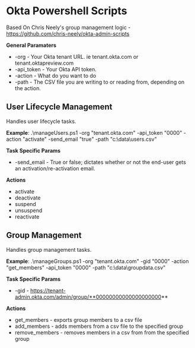 # Okta Powershell Scripts
Based On Chris Neely's group management logic - https://github.com/chris-neely/okta-admin-scripts

**General Paramaters**

* -org - Your Okta tenant URL. ie tenant.okta.com or tenant.oktapreview.com
* -api_token - Your Okta API token.
* -action - What do you want to do
* -path - The CSV file you are writing to or reading from, depending on the action.

## User Lifecycle Management
Handles user lifecycle tasks.

**Example**: .\manageUsers.ps1 -org "tenant.okta.com" -api_token "0000" -action "activate" -send_email "true" -path "c:\data\users.csv"

**Task Specific Params**

* -send_email - True or false; dictates whether or not the end-user gets an activation/re-activation email.

**Actions**
* activate
* deactivate
* suspend
* unsuspend
* reactivate

## Group Management
Handles group management tasks.

**Example**: .\manageGroups.ps1 -org "tenant.okta.com" -gid "0000" -action "get_members" -api_token "0000" -path "c:\data\groupdata.csv"

**Task Specific Params**

* -gid - https://tenant-admin.okta.com/admin/group/**00000000000000000000**

**Actions**
* get_members - exports group members to a csv file
* add_members - adds members from a csv file to the specified group
* remove_members - removes members in a csv from from the specified group


